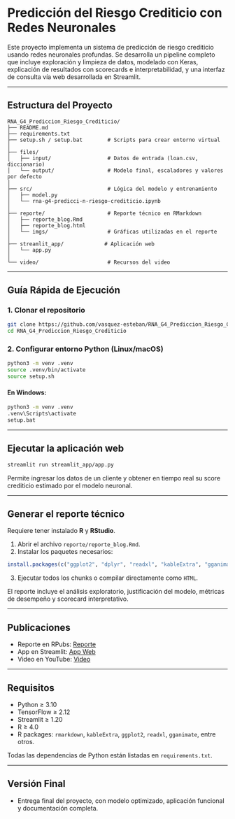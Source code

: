 
# Predicción del Riesgo Crediticio con Redes Neuronales

Este proyecto implementa un sistema de predicción de riesgo crediticio usando redes neuronales profundas. Se desarrolla un pipeline completo que incluye exploración y limpieza de datos, modelado con Keras, explicación de resultados con scorecards e interpretabilidad, y una interfaz de consulta vía web desarrollada en Streamlit.

---

## Estructura del Proyecto

```
RNA_G4_Prediccion_Riesgo_Crediticio/
├── README.md
├── requirements.txt
├── setup.sh / setup.bat        # Scripts para crear entorno virtual
│
├── files/
│   ├── input/                  # Datos de entrada (loan.csv, diccionario)
│   └── output/                 # Modelo final, escaladores y valores por defecto
│
├── src/                        # Lógica del modelo y entrenamiento
│   ├── model.py
│   └── rna-g4-predicci-n-riesgo-crediticio.ipynb
│
├── reporte/                    # Reporte técnico en RMarkdown
│   ├── reporte_blog.Rmd
│   ├── reporte_blog.html
│   └── imgs/                   # Gráficas utilizadas en el reporte
│
├── streamlit_app/             # Aplicación web
│   └── app.py
│
└── video/                      # Recursos del video
```

---

## Guía Rápida de Ejecución

### 1. Clonar el repositorio

```bash
git clone https://github.com/vasquez-esteban/RNA_G4_Prediccion_Riesgo_Crediticio
cd RNA_G4_Prediccion_Riesgo_Crediticio
```

### 2. Configurar entorno Python (Linux/macOS)

```bash
python3 -m venv .venv
source .venv/bin/activate
source setup.sh
```

#### En Windows:

```bash
python3 -m venv .venv
.venv\Scripts\activate
setup.bat
```

---

## Ejecutar la aplicación web

```bash
streamlit run streamlit_app/app.py
```

Permite ingresar los datos de un cliente y obtener en tiempo real su score crediticio estimado por el modelo neuronal.

---

## Generar el reporte técnico

Requiere tener instalado **R** y **RStudio**.

1. Abrir el archivo `reporte/reporte_blog.Rmd`.
2. Instalar los paquetes necesarios:

```r
install.packages(c("ggplot2", "dplyr", "readxl", "kableExtra", "gganimate"))
```

3. Ejecutar todos los chunks o compilar directamente como `HTML`.

El reporte incluye el análisis exploratorio, justificación del modelo, métricas de desempeño y scorecard interpretativo.

---

## Publicaciones

- Reporte en RPubs: [Reporte](https://rpubs.com/evasp/rna-g4-datos-tabulares)
- App en Streamlit: [App Web](https://rna-g4-prediccion-riesgo-crediticio.streamlit.app/)
- Video en YouTube: [Video](https://youtu.be/rXl06CvuGu4)

---

## Requisitos

- Python ≥ 3.10
- TensorFlow ≥ 2.12
- Streamlit ≥ 1.20
- R ≥ 4.0
- R packages: `rmarkdown`, `kableExtra`, `ggplot2`, `readxl`, `gganimate`, entre otros.

Todas las dependencias de Python están listadas en `requirements.txt`.

---

## Versión Final

- Entrega final del proyecto, con modelo optimizado, aplicación funcional y documentación completa.
